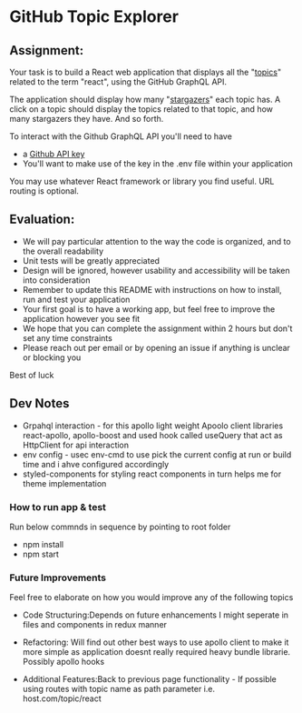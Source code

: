 # GitHub Topic Explorer

## Assignment:

Your task is to build a React web application that displays all the "[topics](https://docs.github.com/en/free-pro-team@latest/graphql/reference/objects#topic)" related to the term "react", using the GitHub GraphQL API.

The application should display how many "[stargazers](https://docs.github.com/en/free-pro-team@latest/graphql/reference/objects#stargazerconnection)" each topic has. A click on a topic should display the topics related to that topic, and how many stargazers they have. And so forth.

To interact with the Github GraphQL API you'll need to have
  * a [Github API key](https://docs.github.com/en/free-pro-team@latest/graphql/guides/forming-calls-with-graphql#authenticating-with-graphql)
  * You'll want to make use of the key in the .env file within your application

You may use whatever React framework or library you find useful. URL routing is optional.


## Evaluation:

* We will pay particular attention to the way the code is organized, and to the overall readability
* Unit tests will be greatly appreciated
* Design will be ignored, however usability and accessibility will be taken into consideration
* Remember to update this README with instructions on how to install, run and test your application
* Your first goal is to have a working app, but feel free to improve the application however you see fit
* We hope that you can complete the assignment within 2 hours but don't set any time constraints
* Please reach out per email or by opening an issue if anything is unclear or blocking you

Best of luck

## Dev Notes

* Grpahql interaction  -  for this apollo light weight Apoolo client libraries react-apollo, apollo-boost and used hook called useQuery that act as HttpClient for api interaction 
* env config - usec env-cmd to use pick the current config at run or build time and i ahve configured accordingly 
* styled-components for styling react components in turn helps me for theme implementation 


### How to run app & test

Run below commnds in sequence by pointing to root folder
* npm install 
* npm start 


### Future Improvements

Feel free to elaborate on how you would improve any of the following topics 

* Code Structuring:Depends on future enhancements I might seperate in files and components in redux manner

* Refactoring: Will find out other best ways to use apollo client to make it more simple as application doesnt really required heavy bundle librarie. Possibly apollo hooks


* Additional Features:Back to previous page functionality - If possible using routes with topic name as path parameter i.e. host.com/topic/react
